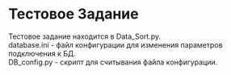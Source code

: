 # Тестовое Задание

Тестовое задание находится в Data_Sort.py.  
database.ini - файл конфигурации для изменения параметров подключения к БД.  
DB_config.py - скрипт для считывания файла конфигурации.

